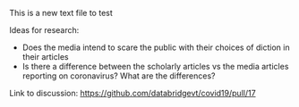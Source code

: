 This is a new text file to test

Ideas for research:
- Does the media intend to scare the public with their choices of diction in their articles
- Is there a difference between the scholarly articles vs the media articles reporting on coronavirus? What are the differences?

Link to discussion: https://github.com/databridgevt/covid19/pull/17
